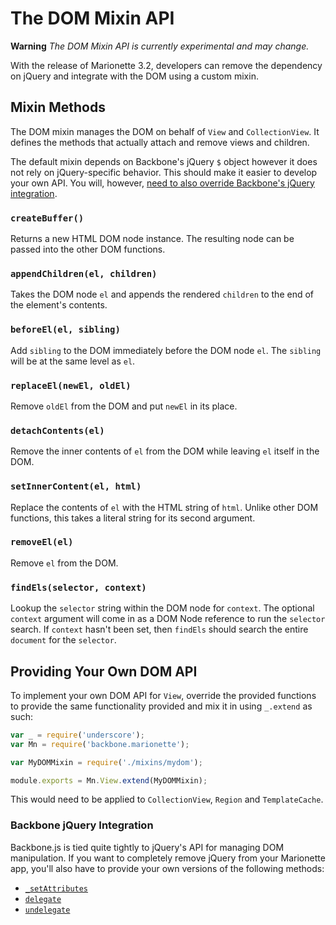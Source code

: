 # The DOM Mixin API

**Warning** *The DOM Mixin API is currently experimental and may change.*

With the release of Marionette 3.2, developers can remove the dependency on
jQuery and integrate with the DOM using a custom mixin.

## Mixin Methods

The DOM mixin manages the DOM on behalf of `View` and `CollectionView`. It
defines the methods that actually attach and remove views and children.

The default mixin depends on Backbone's jQuery `$` object however it does not
rely on jQuery-specific behavior. This should make it easier to develop your own
API. You will, however, [need to also override Backbone's jQuery integration](#backbone-jquery-integration).

### `createBuffer()`

Returns a new HTML DOM node instance. The resulting node can be passed into the
other DOM functions.

### `appendChildren(el, children)`

Takes the DOM node `el` and appends the rendered `children` to the end of the
element's contents.

### `beforeEl(el, sibling)`

Add `sibling` to the DOM immediately before the DOM node `el`. The `sibling`
will be at the same level as `el`.

### `replaceEl(newEl, oldEl)`

Remove `oldEl` from the DOM and put `newEl` in its place.

### `detachContents(el)`

Remove the inner contents of `el` from the DOM while leaving `el` itself in the
DOM.

### `setInnerContent(el, html)`

Replace the contents of `el` with the HTML string of `html`. Unlike other DOM
functions, this takes a literal string for its second argument.

### `removeEl(el)`

Remove `el` from the DOM.

### `findEls(selector, context)`

Lookup the `selector` string within the DOM node for `context`. The optional
`context` argument will come in as a DOM Node reference to run the `selector`
search. If `context` hasn't been set, then `findEls` should search the entire
`document` for the `selector`.

## Providing Your Own DOM API

To implement your own DOM API for `View`, override the provided functions to
provide the same functionality provided and mix it in using `_.extend` as such:

```js
var _ = require('underscore');
var Mn = require('backbone.marionette');

var MyDOMMixin = require('./mixins/mydom');

module.exports = Mn.View.extend(MyDOMMixin);
```

This would need to be applied to `CollectionView`, `Region` and `TemplateCache`.

### Backbone jQuery Integration

Backbone.js is tied quite tightly to jQuery's API for managing DOM manipulation.
If you want to completely remove jQuery from your Marionette app, you'll also
have to provide your own versions of the following methods:

* [`_setAttributes`](http://backbonejs.org/docs/backbone.html#section-170)
* [`delegate`](http://backbonejs.org/docs/backbone.html#section-165)
* [`undelegate`](http://backbonejs.org/docs/backbone.html#section-167)
